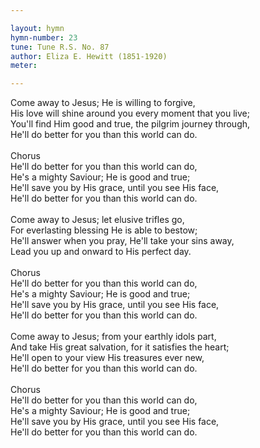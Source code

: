 ```yaml
---

layout: hymn
hymn-number: 23
tune: Tune R.S. No. 87
author: Eliza E. Hewitt (1851-1920)
meter: 

---
```

Come away to Jesus; He is willing to forgive,<br>His love will shine around you every moment that you live;<br>You'll find Him good and true, the pilgrim journey through,<br>He'll do better for you than this world can do.<br><br>Chorus<br>He'll do better for you than this world can do,<br>He's a mighty Saviour; He is good and true;<br>He'll save you by His grace, until you see His face,<br>He'll do better for you than this world can do.<br><br>Come away to Jesus; let elusive trifles go,<br>For everlasting blessing He is able to bestow;<br>He'll answer when you pray, He'll take your sins away,<br>Lead you up and onward to His perfect day.<br><br>Chorus<br>He'll do better for you than this world can do,<br>He's a mighty Saviour; He is good and true;<br>He'll save you by His grace, until you see His face,<br>He'll do better for you than this world can do.<br><br>Come away to Jesus; from your earthly idols part,<br>And take His great salvation, for it satisfies the heart;<br>He'll open to your view His treasures ever new,<br>He'll do better for you than this world can do.<br><br>Chorus<br>He'll do better for you than this world can do,<br>He's a mighty Saviour; He is good and true;<br>He'll save you by His grace, until you see His face,<br>He'll do better for you than this world can do.<br><br><br>

